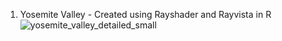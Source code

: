 1. Yosemite Valley - Created using Rayshader and Rayvista in R
![yosemite_valley_detailed_small](https://github.com/gsaluja-og/map-visualizations/assets/39690454/be6f90d7-f11c-45bb-82ff-3ce032207628)
